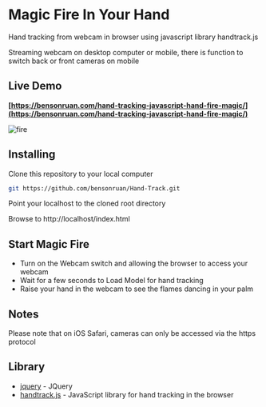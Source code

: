 # Magic Fire In Your Hand
Hand tracking from webcam in browser using javascript library handtrack.js

Streaming webcam on desktop computer or mobile, there is function to switch back or front cameras on mobile 

## Live Demo
**[https://bensonruan.com/hand-tracking-javascript-hand-fire-magic/](https://bensonruan.com/hand-tracking-javascript-hand-fire-magic/)**

![fire](https://bensonruan.com/wp-content/uploads/2020/04/magic-fire-in-hand-2.gif)


## Installing
Clone this repository to your local computer
``` bash
git https://github.com/bensonruan/Hand-Track.git
```
Point your localhost to the cloned root directory

Browse to http://localhost/index.html 


## Start Magic Fire 
* Turn on the Webcam switch and allowing the browser to access your webcam 
* Wait for a few seconds to Load Model for hand tracking
* Raise your hand in the webcam to see the flames dancing in your palm 

## Notes
Please note that on iOS Safari, cameras can only be accessed via the https protocol 

## Library
* [jquery](https://code.jquery.com/jquery-3.3.1.min.js) - JQuery
* [handtrack.js](https://github.com/victordibia/handtrack.js) - JavaScript library for hand tracking in the browser
